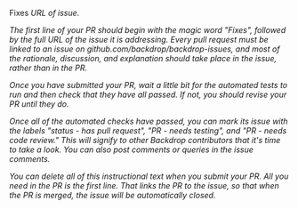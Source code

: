 Fixes _URL of issue_.

_The first line of your PR should begin with the magic word "Fixes", followed by the full URL of the issue it is addressing. Every pull request must be linked to an issue on github.com/backdrop/backdrop-issues, and most of the rationale, discussion, and explanation should take place in the issue, rather than in the PR._

_Once you have submitted your PR, wait a little bit for the automated tests to run and then check that they have all passed. If not, you should revise your PR until they do._

_Once all of the automated checks have passed, you can mark its issue with the labels "status - has pull request", "PR - needs testing", and "PR - needs code review." This will signify to other Backdrop contributors that it's time to take a look. You can also post comments or queries in the issue comments._

_You can delete all of this instructional text when you submit your PR. All you need in the PR is the first line. That links the PR to the issue, so that when the PR is merged, the issue will be automatically closed._
